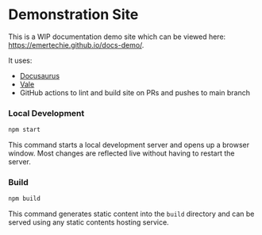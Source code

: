 # Demonstration Site

This is a WIP documentation demo site which can be viewed here: https://emertechie.github.io/docs-demo/.

It uses:

- [Docusaurus](https://docusaurus.io/)
- [Vale](https://vale.sh/)
- GitHub actions to lint and build site on PRs and pushes to main branch

### Local Development

```bash
npm start
```

This command starts a local development server and opens up a browser window. Most changes are reflected live without having to restart the server.

### Build

```bash
npm build
```

This command generates static content into the `build` directory and can be served using any static contents hosting service.
